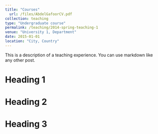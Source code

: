 ```yaml
---
title: "Courses"
  url: /files/AbdelGafoorCV.pdf
collection: teaching
type: "Undergraduate course"
permalink: /teaching/2014-spring-teaching-1
venue: "University 1, Department"
date: 2015-01-01
location: "City, Country"
---
```


This is a description of a teaching experience. You can use markdown like any other post.

Heading 1
======

Heading 2
======

Heading 3
======
